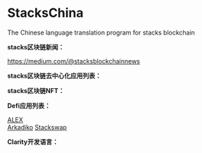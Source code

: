 # StacksChina
The Chinese language translation program for stacks blockchain


**stacks区块链新闻：**

https://medium.com/@stacksblockchainnews


**stacks区块链去中心化应用列表：**



**stacks区块链NFT：**



**Defi应用列表：**

[ALEX](https://app.alexlab.co/)    
[Arkadiko](https://arkadiko.finance/) 
[Stackswap](https://app.stackswap.org/)  

**Clarity开发语言：**

